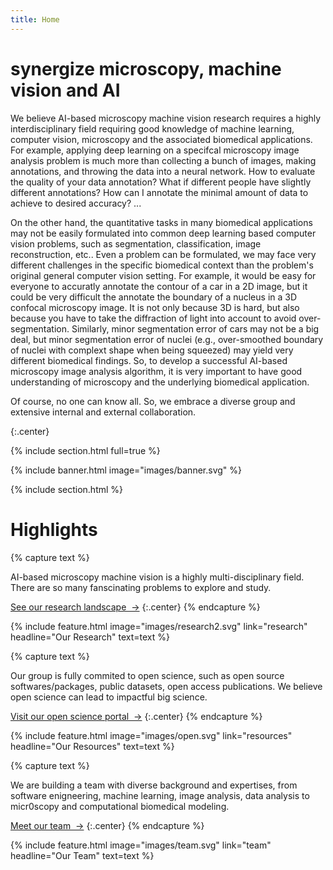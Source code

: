 ```yaml
---
title: Home
---
```


# synergize microscopy, machine vision and AI 

We believe AI-based microscopy machine vision research requires a highly interdisciplinary field requiring good knowledge of machine learning, computer vision, microscopy and the associated biomedical applications. For example, applying deep learning on a specifcal microscopy image analysis problem is much more than collecting a bunch of images, making annotations, and throwing the data into a neural network. How to evaluate the quality of your data annotation? What if different people have slightly different annotations? How can I annotate the minimal amount of data to achieve to desired accuracy? ... 

On the other hand, the quantitative tasks in many biomedical applications may not be easily formulated into common deep learning based computer vision problems, such as segmentation, classification, image reconstruction, etc.. Even a problem can be formulated, we may face very different challenges in the specific biomedical context than the problem's original general computer vision setting. For example, it would be easy for everyone to accuratly annotate the contour of a car in a 2D image, but it could be very difficult the annotate the boundary of a nucleus in a 3D confocal microscopy image. It is not only because 3D is hard, but also because you have to take the diffraction of light into account to avoid over-segmentation. Similarly, minor segmentation error of cars may not be a big deal, but minor segmentation error of nuclei (e.g., over-smoothed boundary of nuclei with complext shape when being squeezed) may yield very different biomedical findings. So, to develop a successful AI-based microscopy image analysis algorithm, it is very important to have good understanding of microscopy and the underlying biomedical application.

Of course, no one can know all. So, we embrace a diverse group and extensive internal and external collaboration. 

{:.center}

{% include section.html full=true %}

{% include banner.html image="images/banner.svg" %}

{% include section.html %}

# Highlights

{% capture text %}

AI-based microscopy machine vision is a highly multi-disciplinary field. There are so many fanscinating problems to explore and study.

[See our research landscape &nbsp;→](research)
{:.center}
{% endcapture %}

{%
  include feature.html
  image="images/research2.svg"
  link="research"
  headline="Our Research"
  text=text
%}

{% capture text %}

Our group is fully commited to open science, such as open source softwares/packages, public datasets, open access publications. We believe open science can lead to impactful big science.

[Visit our open science portal &nbsp;→](resources)
{:.center}
{% endcapture %}

{%
  include feature.html
  image="images/open.svg"
  link="resources"
  headline="Our Resources"
  text=text
%}

{% capture text %}

We are building a team with diverse background and expertises, from software enigneering, machine learning, image analysis, data analysis to micr0scopy and computational biomedical modeling. 

[Meet our team &nbsp;→](team)
{:.center}
{% endcapture %}

{%
  include feature.html
  image="images/team.svg"
  link="team"
  headline="Our Team"
  text=text
%}
